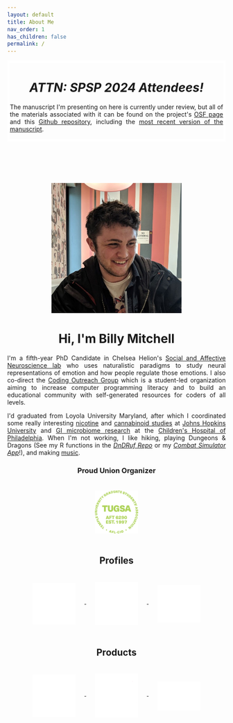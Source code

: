 ```yaml
---
layout: default
title: About Me
nav_order: 1
has_children: false
permalink: /
---
```


<div style="border-width:6px; border-style:solid; border-color:#FFFFFF;">
  <h1 style="text-align: center;"><b><i>ATTN: SPSP 2024 Attendees!</i></b></h1>  

  <p style="text-align: justify;">The manuscript I'm presenting on here is currently under review, but all of the materials associated with it can be found on the project's <a href="https://osf.io/j5sku/">OSF page</a> and this <a href="https://github.com/wj-mitchell/fright_night_study">Github repository</a>, including the <a href="https://osf.io/preprints/psyarxiv/23wtz">most recent version of the manuscript</a>.</p> 
</div> 

<br></br>
<br></br>
<div style="text-align: center;"><img src="/assets/images/Profile.jpg" alt="profile_photo" width="300"/></div>  
  
<h1 style="text-align: center;"><b>Hi, I'm Billy Mitchell</b></h1>  
  
  
<p style="text-align: justify;">I'm a fifth-year PhD Candidate in Chelsea Helion's <a href="https://www.tu-sanlab.com/">Social and Affective Neuroscience lab</a> who uses naturalistic paradigms to study neural representations of emotion and how people regulate those emotions. I also co-direct the <a href="https://tu-coding-outreach-group.github.io">Coding Outreach Group</a> which is a student-led organization aiming to increase computer programming literacy and to build an educational community with self-generated resources for coders of all levels.</p>
  
<p style="text-align: justify;">I'd graduated from Loyola University Maryland, after which I coordinated some really interesting <a href="https://www-nejm-org.libproxy.temple.edu/doi/10.1056/NEJMsa1502403?url_ver=Z39.88-2003&rfr_id=ori:rid:crossref.org&rfr_dat=cr_pub%3dwww.ncbi.nlm.nih.gov">nicotine</a> and <a href="https://academic-oup-com.libproxy.temple.edu/jat/article/41/2/83/2967155">cannabinoid studies</a> at <a href="https://www.hopkinsmedicine.org/psychiatry/research/bpru">Johns Hopkins University</a> and <a href="https://www-tandfonline-com.libproxy.temple.edu/doi/full/10.1080/19490976.2022.2083417?tab=permissions&scroll=top">GI microbiome research</a> at the <a href="https://www.chop.edu/centers-programs/division-gastroenterology-hepatology-and-nutrition">Children's Hospital of Philadelphia</a>. When I'm not working, I like hiking, playing Dungeons & Dragons (See my R functions in the <a href="https://github.com/wj-mitchell/DnDRuf"><i>DnDRuf Repo</i></a> or my <a href="https://wjpmitchell3.shinyapps.io/CombatSim/"><i>Combat Simulator App</i></a>!), and making <a href="https://doorprizeband.bandcamp.com/releases">music</a>.</p> 

<h3 style="text-align: center;"><b>Proud Union Organizer</b></h3> 
<div style="text-align: center;">
	<img src="/assets/images/TUGSA_StrikeGreen.png" alt="This Is What Solidarity Looks Like" align="middle" style="margin: 20px 20px 20px 20px;"  width="100"/>
</div>
<!-- 
<p style="text-align: justify;">If you're seeing this message, it means I'm currently on strike with my union, <a href="https://tugsa.org">TUGSA</a>, after over a year of stalled negotiations, insults, and indifference from our administration and I stand in full solidarity with my coworkers as we fight to make Temple a better community, not only for graduate workers, but for undergraduates, faculty, and everyone else who makes Temple what it is. I come from a long line of union laborers, so I know it's significance in ensuring a better life for some of our most vulnerable populations. As the first person in my low SES family to pursue a college education, I know firsthand that how graduate workers are compensated for their labor is a DEI issue. $19,500 is simply not a <a href="https://livingwage.mit.edu/counties/42101">livable wage in Philadelphia in the year 2023</a> and it's frankly insulting that individuals within Temple's administration argue otherwise. If we can't eat, if we can't sleep safely, if we can't get to work, then students can't learn, and it's that simple. Please send an email to our <a href="mailto:union@tugsa.org">executive board</a> or visit our website at <a href="https://tugsa.org">tugsa.org</a> to learn how you can show your support. Also, considering donating to our <a href="https://tugsa.betterworld.org/campaigns/tugsa-strike-fund">strike fund</a>.</p>  

<!-- <h2 style="text-align: center;"><b>In Complete Solidarity</b></h1>  -->

<h2 style="text-align: center;">Profiles</h2> 
<div style="text-align: center;">
  <a href="https://scholar.google.com/citations?user=UtUW1zIAAAAJ&hl=en"> 
	<img src="/assets/images/scholar_White.png" alt="Google Scholar Page" align="middle" style="margin: 20px 20px 20px 20px;"  width="100"/> 
  </a>
  <a href="https://www.google.com/url?q=https%3A%2F%2Fwww.linkedin.com%2Fin%2Fwjpmitchell%2F&sa=D&sntz=1&usg=AOvVaw1kGDftndB1oDEtgTTuevY2"> 
	<img src="/assets/images/linkedin_White.png" alt="LinkedIn Profile" align="middle" style="margin: 20px 20px 20px 20px;"  width="100"/> 
  </a>
  <a href="https://twitter.com/wjmitchell_"> 
	<img src="/assets/images/twitter_White.png" alt="Twitter Profile" align="middle" style="margin: 20px 20px 20px 20px;"  width="100"/>
  </a>
</div>
<h2 style="text-align: center;">Products</h2> 
<div style="text-align: center;">
  <a href="https://github.com/wj-mitchell"> 
	<img src="/assets/images/github_White.png" alt="Github Profile" align="middle" style="margin: 20px 20px 20px 20px;" width="100"/> 
  </a>
  <a href="https://tu-coding-outreach-group.github.io/"> 
	<img src="/assets/images/COG_White.png" alt="Coding Outreach Group" align="middle" style="margin: 20px 20px 20px 20px;" width="100"/> 
  </a>
  <a href="https://www.youtube.com/channel/UCCWDaY812TBOQ2iaXk3buLg"> 
	<img src="/assets/images/youtube_White.png" alt="Youtube Channel" align="middle" style="margin: 20px 20px 20px 20px;"  width="100"/> 
  </a>
</div>